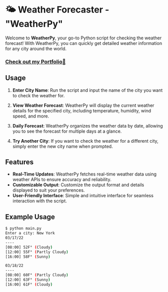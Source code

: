 # 🌤️ Weather Forecaster - "WeatherPy"

Welcome to **WeatherPy**, your go-to Python script for checking the weather forecast! With WeatherPy, you can quickly get detailed weather information for any city around the world.

### [Check out my Portfolio💞](https://aaliyahm-portfolio.netlify.app/)

## Usage

1. **Enter City Name**: Run the script and input the name of the city you want to check the weather for.

2. **View Weather Forecast**: WeatherPy will display the current weather details for the specified city, including temperature, humidity, wind speed, and more.

3. **Daily Forecast**: WeatherPy organizes the weather data by date, allowing you to see the forecast for multiple days at a glance.

4. **Try Another City**: If you want to check the weather for a different city, simply enter the new city name when prompted.

## Features

- **Real-Time Updates**: WeatherPy fetches real-time weather data using weather APIs to ensure accuracy and reliability.
- **Customizable Output**: Customize the output format and details displayed to suit your preferences.
- **User-Friendly Interface**: Simple and intuitive interface for seamless interaction with the script.

## Example Usage

```bash
$ python main.py
Enter a city: New York
03/17/22
----
[08:00] 52F° (Cloudy)
[12:00] 55F° (Partly Cloudy)
[16:00] 58F° (Sunny)

03/18/22
----
[08:00] 60F° (Partly Cloudy)
[12:00] 63F° (Sunny)
[16:00] 61F° (Cloudy)
